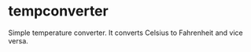 tempconverter
=============

Simple temperature converter. It converts Celsius to Fahrenheit and vice versa.  
